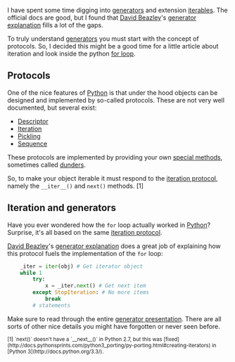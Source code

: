 I have spent some time digging into
[generators](http://docs.python.org/2/tutorial/classes.html#generators) and
extension
[iterables](http://docs.python.org/2/library/stdtypes.html#iterator-types).
The official docs are good, but I found that
[David Beazley](http://dabeaz.com/)'s
[generator explanation](http://www.dabeaz.com/generators/Generators.pdf) fills
a lot of the gaps.

To truly understand
[generators](http://docs.python.org/2/tutorial/classes.html#generators) you
must start with the concept of protocols. So, I decided this might be a good
time for a little article about iteration and look inside the python
[for loop](http://docs.python.org/2/tutorial/controlflow.html#for-statements).

## Protocols

One of the nice features of [Python](http://python.org) is that under the hood
objects can be designed and implemented by so-called protocols. These are not
very well documented, but several exist:

- [Descriptor](http://www.rafekettler.com/magicmethods.html#descriptor)
- [Iteration](http://docs.python.org/2/library/stdtypes.html#iterator-types)
- [Pickling](http://www.rafekettler.com/magicmethods.html#pickling)
- [Sequence](http://www.rafekettler.com/magicmethods.html#sequence)

These protocols are implemented by providing your own
[special methods](http://docs.python.org/2/reference/datamodel.html#special-method-names),
sometimes called [dunders](http://durden.github.com/dunder_talk/?full#1).

So, to make your object iterable it must respond to the
[iteration protocol](http://docs.python.org/2/library/stdtypes.html#iterator-types), namely the `__iter__()` and `next()` methods. [1]

## Iteration and generators

Have you ever wondered how the `for` loop actually worked in
[Python](http://python.org)? Surprise, it's all based on the same
[iteration protocol](http://docs.python.org/2/library/stdtypes.html#iterator-types).

[David Beazley](http://dabeaz.com/)'s
[generator explanation](http://www.dabeaz.com/generators/Generators.pdf) does a
great job of explaining how this protocol fuels the implementation of the `for`
loop:

```python
    _iter = iter(obj) # Get iterator object
    while 1
        try:
            x = _iter.next() # Get next item
        except StopIteration: # No more items
            break
        # statements
```

Make sure to read through the entire
[generator presentation](http://www.dabeaz.com/generators/Generators.pdf).
There are all sorts of other nice details you might have forgotten or never
seen before.

<small>
    [1] `next()` doesn't have a `__next__()` in Python 2.7, but this was
    [fixed](http://docs.pythonsprints.com/python3_porting/py-porting.html#creating-iterators)
    in [Python 3](http://docs.python.org/3.3/).
</small>